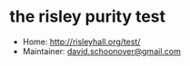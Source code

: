 # the risley purity test

 * Home: http://risleyhall.org/test/
 * Maintainer: david.schoonover@gmail.com
